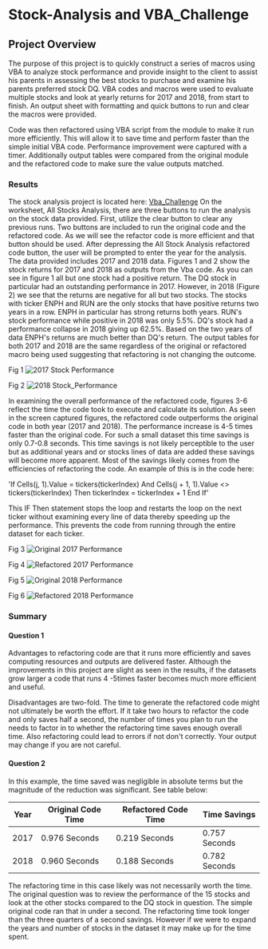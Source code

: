 # Stock-Analysis and VBA_Challenge

## Project Overview

The purpose of this project is to quickly construct a series of macros using VBA to analyze stock performance and provide insight to the client to assist his parents in assessing the best stocks to purchase and examine his parents preferred stock DQ.  VBA codes and macros were used to evaluate multiple stocks and look at yearly returns for 2017 and 2018, from start to finish.  An output sheet with formatting and quick buttons to run and clear the macros were provided.

Code was then refactored using VBA script from the module to make it run more efficiently.  This will allow it to save time and perform faster than the simple initial VBA code. Performance improvement were captured with a timer.  Additionally output tables were compared from the original module and the refactored code to make sure the value outputs matched.

### Results

The stock analysis project is located here:
[Vba_Challenge](VBA_Challenge.xlsm)  On the worksheet, All Stocks Analysis, there are three buttons to run the analysis on the stock data provided.  First, utilize the clear button to clear any previous runs.  Two buttons are included to run the original code and the refactored code.  As we will see the refactor code is more efficient and that button should be used.  After depressing the All Stock Analysis refactored code button, the user will be prompted to enter the year for the analysis.  The data provided includes 2017 and 2018 data.  Figures 1 and 2 show the stock returns for 2017 and 2018 as outputs from the Vba code.  As you can see in figure 1 all but one stock had a positive return.  The DQ stock in particular had an outstanding performance in 2017.  However, in 2018 (Figure 2) we see that the returns are negative for all but two stocks.  The stocks with ticker ENPH and RUN are the only stocks that have positive returns two years in a row.  ENPH in particular has strong returns both years.  RUN's stock performance while positive in 2018 was only 5.5%.  DQ's stock had a performance collapse in 2018 giving up 62.5%.  Based on the two years of data ENPH's returns are much better than DQ's return.  The output tables for both 2017 and 2018 are the same regardless of the original or refactored macro being used suggesting that refactoring is not changing the outcome.

Fig 1 ![2017 Stock Performance](Resources/AllStocks_2017.png)

Fig 2 ![2018 Stock_Performance](Resources/AllStocks_2018.png)

In examining the overall performance of the refactored code, figures 3-6 reflect the time the code took to execute and calculate its solution.  As seen in the screen captured figures, the refactored code outperforms the original code in both year (2017 and 2018).  The performance increase is 4-5 times faster than the original code. For such a small dataset this time savings is only 0.7-0.8 seconds.  This time savings is not likely perceptible to the user but as additional years and or stocks lines of data are added these savings will become more apparent.  Most of the savings likely comes from the efficiencies of refactoring the code.  An example of this is in the code here:

'If Cells(j, 1).Value = tickers(tickerIndex) And Cells(j + 1, 1).Value <> tickers(tickerIndex) Then
 tickerIndex = tickerIndex + 1
 End If'
 
This IF Then statement stops the loop and restarts the loop on the next ticker without examining every line of data thereby speeding up the performance.  This prevents the code from running through the entire dataset for each ticker.

Fig 3 ![Original 2017 Performance](Resources/Module_2_AllStockAnalysis_2017.png)

Fig 4 ![Refactored 2017 Performance](Resources/Vba_Challenge_2017.png)


Fig 5 ![Original 2018 Performance](Resources/Module_2_AllStockAnalysis_2018.png)

Fig 6 ![Refactored 2018 Performance](Resources/Vba_Challenge_2018.png)


### Summary

#### Question 1

Advantages to refactoring code are that it runs more efficiently and saves computing resources and outputs are delivered faster.  Although the improvements in this project are slight as seen in the results, if the datasets grow larger a code that runs 4 -5times faster becomes much more efficient and useful.
 
Disadvantages are two-fold.  The time to generate the refactored code might not ultimately be worth the effort.  If it take two hours to refactor the code and only saves half a second, the number of times you plan to run the needs to factor in to whether the refactoring time saves enough overall time.  Also refactoring could lead to errors if not don't correctly.  Your output may change if you are not careful.

#### Question 2
In this example, the time saved was negligible in absolute terms but the magnitude of the reduction was significant. See table below:

|Year|Original Code Time|Refactored Code Time|Time Savings
|----|-----|-----|-----|
|2017|0.976 Seconds|0.219 Seconds|0.757 Seconds|
|2018|0.960 Seconds|0.188 Seconds|0.782 Seconds|

The refactoring time in this case likely was not necessarily worth the time.  The original question was to review the performance of the 15 stocks and look at the other stocks compared to the DQ stock in question.  The simple original code ran that in under a second.  The refactoring time took longer than the three quarters of a second savings.  However if we were to expand the years and number of stocks in the dataset it may make up for the time spent.
